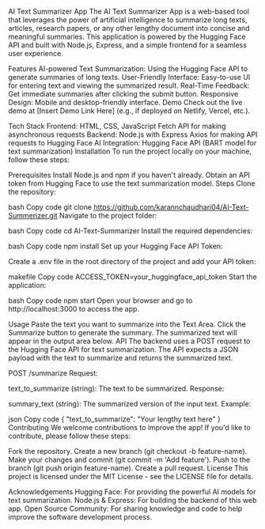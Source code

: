 AI Text Summarizer App
The AI Text Summarizer App is a web-based tool that leverages the power of artificial intelligence to summarize long texts, articles, research papers, or any other lengthy document into concise and meaningful summaries. This application is powered by the Hugging Face API and built with Node.js, Express, and a simple frontend for a seamless user experience.

Features
AI-powered Text Summarization: Using the Hugging Face API to generate summaries of long texts.
User-Friendly Interface: Easy-to-use UI for entering text and viewing the summarized result.
Real-Time Feedback: Get immediate summaries after clicking the submit button.
Responsive Design: Mobile and desktop-friendly interface.
Demo
Check out the live demo at [Insert Demo Link Here] (e.g., if deployed on Netlify, Vercel, etc.).

Tech Stack
Frontend:
HTML, CSS, JavaScript
Fetch API for making asynchronous requests
Backend:
Node.js with Express
Axios for making API requests to Hugging Face
AI Integration:
Hugging Face API (BART model for text summarization)
Installation
To run the project locally on your machine, follow these steps:

Prerequisites
Install Node.js and npm if you haven't already.
Obtain an API token from Hugging Face to use the text summarization model.
Steps
Clone the repository:

bash
Copy code
git clone https://github.com/karannchaudhari04/AI-Text-Summerizer.git
Navigate to the project folder:

bash
Copy code
cd AI-Text-Summarizer
Install the required dependencies:

bash
Copy code
npm install
Set up your Hugging Face API Token:

Create a .env file in the root directory of the project and add your API token:

makefile
Copy code
ACCESS_TOKEN=your_huggingface_api_token
Start the application:

bash
Copy code
npm start
Open your browser and go to http://localhost:3000 to access the app.

Usage
Paste the text you want to summarize into the Text Area.
Click the Summarize button to generate the summary.
The summarized text will appear in the output area below.
API
The backend uses a POST request to the Hugging Face API for text summarization. The API expects a JSON payload with the text to summarize and returns the summarized text.

POST /summarize
Request:

text_to_summarize (string): The text to be summarized.
Response:

summary_text (string): The summarized version of the input text.
Example:

json
Copy code
{
  "text_to_summarize": "Your lengthy text here"
}
Contributing
We welcome contributions to improve the app! If you'd like to contribute, please follow these steps:

Fork the repository.
Create a new branch (git checkout -b feature-name).
Make your changes and commit (git commit -m 'Add feature').
Push to the branch (git push origin feature-name).
Create a pull request.
License
This project is licensed under the MIT License - see the LICENSE file for details.

Acknowledgements
Hugging Face: For providing the powerful AI models for text summarization.
Node.js & Express: For building the backend of this web app.
Open Source Community: For sharing knowledge and code to help improve the software development process.